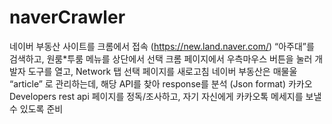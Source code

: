 # naverCrawler
네이버 부동산 사이트를 크롬에서 접속 (https://new.land.naver.com/)
“아주대”를 검색하고, 원룸*투룸 메뉴를 상단에서 선택
크롬 페이지에서 우측마우스 버튼을 눌러 개발자 도구를 열고, Network 탭 선택
페이지를 새로고침
네이버 부동산은 매물울 “article” 로 관리하는데, 해당 API를 찾아 response를 분석 (Json format)
카카오 Developers rest api 페이지를 정독/조사하고, 자기 자신에게 카카오톡 메세지를 보낼 수 있도록 준비
